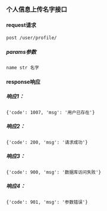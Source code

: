 
### 个人信息上传名字接口


#### request请求

    post /user/profile/


##### params参数

    name str 名字


#### response响应

##### 响应1：

    {'code': 1007, 'msg': '用户已存在'}

##### 响应2：

    {'code': 200, 'msg': '请求成功'}

##### 响应3：

    {'code': 900, 'msg': '数据库访问失败'}

##### 响应4：

    {'code': 901, 'msg': '参数错误'}


